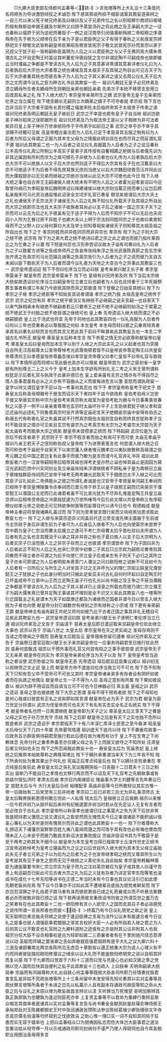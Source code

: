 <!-- { "loadSidebar": true } -->
　　○九卿大臣吏部左侍郎何孟春等＜锍-釒＞言张璁等所上大礼议十三条皆托名将顺务为导谀激怒倾狡之术诚恐  陛下惑其邪说所损不细臣请案其欺妄逐条辨之一自三代以来父死子继兄终弟及曰继曰及父子兄弟传位之名以别昭穆尔商颂曰嗟嗟烈祖有秩斯祜申锡无疆及尔斯所又曰顾予蒸尝汤孙之将此商之及王承嗣大宗之一证也春秋以僖跻于闵为逆祀而著臣子一例之说汉周举引闵僖事断殇顺二帝昭穆之序谓殇帝在先于秩为父顺帝在后于亲为子是以君臣例之父子有得于春秋之义矣唐宣宗禘祭祀文于穆敬文武皆称嗣皇帝臣某昭告穆宣皆宪宗子敬文武皆宪宗孙而宣宗以弟于兄叔父于犹子前一皆称嗣称臣盖明为人后之义以君臣例之与父子无弗同焉大儒朱熹谓古礼之坏自定陶王时盖议其听董宏冷褒段犹之言尔非谓定陶不可嗣成帝也故即接云当时濮庙之争都是不曾读古礼为人后为之子其意甚详熹谓其意甚详者仪礼曰为人后者孰后后大宗也大宗者尊之统也诸侯及其太祖天子及其祖之所自出可见古天子为后于大宗者重其统也而彼去朱子为人后为之子其义甚详之语又去周公仪礼天子后大宗之文而谓今议礼之臣为畔古礼书此其欺妄一也一  祖训凡朝廷无皇子必兄终弟及须立嫡母所生者夫嫡母所生则朝廷亲弟也朝廷亲弟  先弟次子本统不移旁支安用立后改其私亲之礼  陛下入继大统乃  孝宗皇帝亲弟所生之嫡  武宗皇帝无皇子无亲弟而伦序之当立属在  陛下璁言嫡长无嗣则立次嫡弟之嫡子不可夺者就  孝宗视  陛下言也岂非当后于大宗者乎国有长君社稷之福是宋杜太后临终命其子太祖舍子传弟之语  祖训兄终弟及明云朝廷无皇子故前日  武宗之不幸是也若有皇子子自当继  祖训岂欲  圣子神孙蹈宋之误耶据所言  祖训兄终弟及乃为取法帝王是以父子相继为非可法者矣异日皇上圣子神孙万世承统将传子乎传弟乎如前日之事  武宗之幸乎亦不幸乎其谬赐不经概可见矣  高皇帝稽古垂法若为人后礼已定于孝慈录其五服之制有曰为人后者为所后父母谓之正服为其本生父母为之降服此明训具在也而尽背之而反谓礼官不遵  祖训此其欺妄二也一为人后者之说见仪礼丧服篇为人后者为之子之说见春秋公羊高传仪礼周公所制公羊高实子夏弟子其传授有自矍相圃之射摈与后者儒先训为非其近属因有所利而求为之故可摈孔子非摈为人后者也仪礼传为人后者孰后后大宗也大宗不可以绝族人以文子后大宗也然则适子不得后大宗其有支子在也汉戴圣曰大宗不可绝适子不为后者不得先庶耳族无庶则当绝父以后大宗魏田琼晋范汪并同此议而大儒程颐亦曰无兄弟而继祖之宗绝亦当继以此见大宗不可绝也此今日  陛下入继大统之事也自古帝王无嗣诸侯入继大统未有不明为人后之义者霍光迎孝宣诏曰今迎取曾孙病已为孝昭皇帝后魏明帝诏曰择建诸侯以继大宗则当纂正统而奉公议岂后顾私亲哉宋司马光资治通监惟此诏录全文顷岁礼官已奏呈  御览矣彼谓后大宗大夫士之礼也诸侯天子无宗法天子诸侯无为人后之礼殊不知仪礼所载天子及其祖之所自出而大宗之统即宗法也且大夫宗子收族者耳尚必以支子后之诸侯一国之宗天子天下之宗而可以云无为后之礼乎彼盖有见于适子不得为人后而不知宗子不可以无后也夫闾阎小人所为乞餋过房不异姓子也卿大夫以上明于宗法则同姓同宗之子也故曰禽兽知母而不之父野人曰父母何算曰大夫及学士则知尊祖矣诸侯天子则知尊其太祖及祖之所自出也  陛下之于  孝宗同姓而非异姓同宗而非异宗也  孝宗有  陛下为之子则大宗之统不绝  武宗有  陛下为之弟大君之统不绝诗曰君之宗之此之谓也而彼乃指斥乘舆比之为乞餋之子以激  陛下怒是何忍也汉先帝尝诏议故太子谥有司奏曰礼为人后者为之子以致翟方进等之告成帝师丹之告哀帝张纯朱浮之告光武唐陈真莭之告玄宗宋张齐贤之告真宗司马光范镇吕诲等之告英宗皆引为人后者为之子之说而彼乃言自古未闻以臣下敢执天子为人后者而谓今议礼者为天地之大变古今之异事此其欺妄三也一  武宗皇帝遗诏迎  陛下不但曰伦序当立而必曰朕  皇考亲弟兴献王长子者  孝宗皇帝莫亲于  献皇帝而  武宗皇帝莫亲于  陛下也  皇祖有训兄终弟及则  陛下当后太宗继大统矣故遗诏曰伦序当立曰嗣皇帝位立者立后也嗣者为人后也且持重于三年死服祭葬生事者称谓三年矣乃今欲抵其隙而背之耶彼谓  陛下登极之日始变其统以  陛下为  孝宗之子继  孝宗之统臣等不知始变其说者谓谁  孝宗之统乃我  太祖高皇帝之统传于  武宗  武宗之纪岂有异  孝宗之统乎彼当又有继统不必继嗣之说夫言嗣一也自家天下以来气脉相承未有继绝不继嗣者若云只要帝王之统不绝不必继嗣则如汤之于桀夏之统不绝武王于纣殷之统不绝皆谓之继统可也  皇上奉  先帝遗诏入继大统而谓之不必继嗣彼欲  皇上比于汤武也将宜  先帝于何地也此其欺妄四也一仪礼丧服为人后者传曰何以三年也受重者必以尊服服之何如  本生皇考  本生母而轻曰彼之云重焉轻焉者承其名曰重名曰轻而言也而其言又若此其于前曰不眸甚矣此其欺妄五也一本生二字诚古礼书所无  献皇帝  章圣皇太后称本生言  陛下恭爱之情无穷必欲尊称献皇帝曰皇考  章圣皇太后曰皇母而加本生字以别于入继之大宗此实礼之以义起者也其为崇隆自古所无汉高祖尊太公宣帝尊悼考光武尊南顿君皆不曰皇帝哀帝尊定陶王曰共皇安帝尊清何王曰孝德皇恒帝尊蠡吾侯曰孝崇皇灵帝尊父曰孝仁皇皆不曰帝礼官与致政以  陛下孝情所迫而将顺以至此极也其亦可以惬矣  献皇帝尝为  武宗之臣初省一皇字欲有所别尊无二上之义今于  皇考上加本生字欲有所别礼无二考之义宋王曾所谓称权犹足示后者礼官与执政于此甚非德已也  皇上爱亲虽有无穷之情亦有不得自尽之情人臣事君虽有必从之义亦有不容曲从之义而彼每进危言以激  圣怒而谓执政留一皇字以待又谓百皇字不足以当一考事何其忍也  陛下于  孝宗皇帝称皇考于祀文于  慈寿皇太后称圣母增徽号于册宝而诏示天下者四年于兹今欲改称  皇伯考伯母义岂安乎彼又举唐玄宗称中宗为皇伯考宋真宗称太祖室为皇伯考妣为据与今日事果类欤春秋之义臣子一例不以亲亲害尊尊也玄宗时太庙坏孙平子上言臣继君犹子继父孝和宜迁还庙何必违礼下同鲁晋真宗时张齐贤等定庙祀言天子绝期丧宗庙中安得有伯氏之称唐五代有称者礼官之失虽其说不行然真宗既伯太祖则宜自称而终其世犹称孝子当时不能自安之情亦可见矣且玄宗有睿宗为之考真宗有太宗为之考睿宗太宗尝为天子矣太庙有考而能承大宗之统矣  献皇帝未尝缵承正统而  陛下特起嗣  武宗位是为  武宗后不假言者弟于  武宗则子于  孝宗不假言者而伯之称焉可乎而可使  太庙无孝庙乎  祖训凡亲王若天子之侄则称伯叔父皇帝陛下为进贺表笺言也  何尝谓入继大统之召而可称伯考于庙祀乎自家天下以来宗藩入继者惟元魏孝庄以夷狄故敢称高祖谓之伯考元魏之后中国之君岂复有此事乎而彼乃敢为是言而谓今礼官弃礼书背  祖训此其欺妄者六也一汉宣帝嗣昭帝后昭帝其祖也得考史皇孙然止谥也悼其庙止是因园为寝汉光武起匹庶中兴实同创业及立亲庙张纯朱浮谓继统者不顾私亲于是为南顿召立庙于章陵独群臣侍祠而已宣帝于悼考无两考嫌光武取天下于既绝岂太平入继之可比而其臣子议礼如此二帝俱能从之彼之所谓礼者诚是也汉安帝于孝德皇亲河嗣王奉祠而已桓帝于孝崇皇博陵置令丞奉祠而已晋元帝于恭王以皇子琅邪王嗣而已宋英宗于濮安懿王以濮国公主祀而已此诸君者虽不可比宣光犹为不尽弃礼惟是定陶王共皇立庙京师以后桓帝灵帝因之冷褒段犹遂为万世所唾骂今后引此文增以共皇帝称又有序昭穆仪如孝元帝之说绝无可见特欲争附褒等而妄尊往代以诱今日也今  观德殿成  献皇帝神主奉迎将至揆诸典礼虽过而  陛下则为至孝彼言既行矣而又哓哓焉怗恩求胜此欺妄七也一  陛下之入继与宋英宗迹异义同盖前代还立旁支或先俾主震器于生前或令主宗祧于身后非谓生前为子者可为人后身后入继者不为人后也向使英宗未尝育于宫中爵为皇子仁宗没而曹太后援立之遂可不考仁宗母曹太后乎晋杜琼曰夫所谓为人后者有先之名也言其既没于以承之耳非并存之称也子夏曰族人以支子后大宗明为人后者实宗子已没而族人立之非宗子存而立之也彼谓  孝宗谓尝命  陛下为子固曰非为人后者此正不知为人后之礼也宋仁宗宫中初餋二子其后只立宗宾为嗣若论餋育则其同餋而不得立者亦可谓之为后乎向使仁宗立皇子后或亲生有子则天下必归之其所立皇子亦未可即谓之为人后者明矣朱熹答门人濮议之问曰欧阳修之说断不可且如今为人后者有一日所后父与所生之人对坐其子过之无并呼为父的理仁宗昭云朕皇兄濮安懿王之子犹朕之子也此甚分明当时只据此足矣亚夫问古礼自何时环起曰自定陶王时已坏盖成帝不立弟中山王而立定陶王盖子行也孔光以尚书殷之及王争之不获当濮殿之争都是不曾读古礼为人后为之子其义甚详已止语录之所载也而彼乃谓仁宗立濮王子为嗣大儒朱熹已曾并定陶王事谕其坏理则是全不识文义矣此其欺妄八也一璁等所引迁国载主之礼是谓木为天子如盘庚迁都及为诸侯而迁国者非谓今日以旁支入继大统为子者也向使  献皇帝分封已越数世有继别之宗有继称之小宗或  陛下更有亲弟嗣王爵  献皇帝神主有庙有嗣王共祀又将何如彼乃比于古者迁国之事其非礼无稽自可见矣此其欺妄九也一  武宗皇帝遗诏曰朕  皇考亲弟兴献王长子贤明仁孝伦序当立已遵  祖训兄终弟及之文告于  宗庙请于  慈寿太皇后即日遣迎取来京嗣皇帝位钦此继立大事也  武宗以告于  宗庙八世之  太皇太后  孝宗皇帝在天之灵实闻之  圣母存焉则不当请之而使闻之乎既而  慈寿皇太后懿旨云  皇帝寝疾弥留已遵奉  祖训兄终弟及之文告于  宗庙祭日遣官迎取兴献王长子来京嗣皇帝位一应事务待嗣君至日施行钦此然则  慈寿何尝敢违  祖宗以干预外事而礼官又何尝有陷之之事乎彼尝谓  武宗皇帝无子又无亲弟  献皇帝在则实为  孝宗皇帝亲弟伦序当为天子以及  陛下  皇帝皇考皆当追称之者设使  武宗弥留之际  献皇帝无恙  先帝遗诏  母后懿旨廷臣集议咸以  祖训初无以叔继侄之文止迎  皇上而  献皇帝方命不遣是曰伦序当我立可不可也  陛下吾不知有天下只知有吾父卒不受命可不可也又其时  孝宗皇帝诸亲弟多有存者设有阴奸如彼者而在执政之地偶议  献皇帝止生一子不得为人后  圣母之意别有所属  陛下果如彼说直以  祖训为辞不用诏旨而自请当立可不可也今日神器必归  真主虽  皇祖之训  武宗之遗诏  圣母之意也彼欲绝  陛下大宗之恩谓  圣母不得干预焉者欲  陛下之不母知也是何心哉或曰彼尝有正名之说矣即如其言谓  献皇帝在必为天子  武宗为君  献皇为臣万世定分将谓以  武宗为侄皇帝而可也夫天下有名有实去实全名正名统实  陛下不得考  献皇帝者名也然一日离潜继统  献皇帝即为天子之父  章圣皇太后又享天下之餋是父母之实也子孙万世克守  宗祧  陛下之后即  献皇帝之后是有天下之实也独不念所以致是者非  武宗之遗诏乎  孝宗君临天下十有八年深仁厚泽士民思之至今垂涕  昭圣皇太后母仪天下几四十年属  先帝晏驾恪遵  祖训虚天下逾月以待  陛下不袭垂帘故事一应政务旨示群臣俱待嗣君至施行若此后德在故为难而有功于  皇上不在生育之下尚赖体念  先帝付托之重孝养备至亦仅建父母之名于上而彼又欲夺之不知所处  庄肃皇后者又何如也夫岂  陛下之所忍闻哉此欺妄十也一  寿安皇太后为  宪庙贵妃  皇上继统之后推原本始故尊称之典隆耳璁比  陛下于嫡孙承重谓当率天下为三年丧不知  陛下所承何处为重其果出于何礼也  宪庙正后孝贞纯皇后也  陛下以嫡孙言则承重在  孝贞纯皇后矣前此  寿安皇太后之丧礼官议服期哭临一日丧服十二日君夫十三日之制实出  宸断乃不能自已之孝情也文移行两京而不以诏及天下礼官考之先朝故事或有损益尔按弘洪时  孝肃太后崩  孝宗召内阁诸臣议  陵庙事大学士刘健等言先年奏议已定  慈懿太后与今  大行太皇后合祔  裕陵配享  英庙非臣等今日所敢轻议其实古惟一帝一后唐始有二后宋至有三后并祔者  孝宗曰二后已非若三后尤为非礼事须师古  太皇太后鞠育朕躬恩德何敢忘但此一人私情  钱太后乃  皇祖册立正后我朝  祖宗以来惟一后今若并祔乃从朕坏起后来何有纪极遂罢并祔当时若从在先定议人无复有言者而犹必改合于古礼此  孝宗皇帝所以称圣孝也彼谓已往之事莫大之失为天下后世非笑皆是把持君父激怒之说又谓议礼之臣安然而无愧悟夫今日之事谓诸臣不能积诚以恪  圣心秉礼以为天听是则有愧焉尔而非此之谓也此其欺妄十一也一  陛下尔者尊称大礼颁诏天下诸藩宗室群黎百姓九夷八蛮闻而遵之而可改乎其有改也必有悔也使改而理未正人心未安乎而彼乃敢昌言新诏决宜重改擅议  宗庙非毁诏书其为不敬莫于是至于两考之称其失不细今以  献皇帝为本生皇考岂得已哉故学士丘浚作世史正纲书汉宣帝追称悼考为皇考立寝庙而为之议之曰后世自外入继大统为其本生父母立庙始此失无子者立兄弟之子以为后为之后者为之子也宣帝继孝昭之统而又尊其所生以为皇考是其有见于身生之恩而无见于继统之义紊伦失礼自此始矣  孝宗皇帝敕翰林儒臣为通鉴纂要书宋仁宗立宗实为皇子而为之注曰英宗被召为皇子戒其舍人曰谨守吾舍上有适嗣吾归矣此可见古者大宗之礼为后之义犹有存者乃详定官李东阳等笔也浚成书在成化十七年东阳等进书在正德二年当时未有今日事也其议论注引已如此使  先朝老臣尚存焉  陛下议今日事亦不过如此其不遭璁辈丑底指为朋党者鲜矣而  陛下亦岂忍深罪之乎礼齿君子路马者有诛而彼欲更易已成之礼奇襄或众而不听悬法象魏者必杀而彼敢非毁已颁之诏  陛下若再误用彼言重改诏书则彼之所谓百世之羞万古之笑者有在也此其欺妄十二也一欧阳修有言小人欲空人之国而去其召子者必进朋党之说传所谓一言丧邦者也而彼＜锍-釒＞终篇乃有今日议礼朋党之故之说  皇上宪天聪明岂弗览哉夫将顺之说使于逢迎臣拂之言易为沮忤公议未有能遽合者今日议礼之是事也彼人谓强臣乘君闇弱之渐其言权奸大臣一人必有所指若入继之君之为人后则其公议不敢变也礼官附之九卿科道附之迹或有之亦是附其公议非附其人也我  祖宗分任大臣不设丞相事权是古为轻即如彼二三奇襄者者有在千里附驰尺牍恣意谗说以动  圣聪而师辅之罢省卿之去如弃敝屣臣强君弱顾有是乎大礼之议九卿六科十三道及诸部署南北两京各陈所见无虑百十章劄皆以遵正统重大宗为说人心理义有不约而同者彼徒掇拾欧阳修濮议之绪余以议大礼而不能鉴欧阳修朋党之说以自昭其奸而复以感  陛下于九卿而曰党首于六科十三道而曰党与充是心也必如汉唐之季之党祸以空人国而后快其自便利之私乎此其欺妄十三也疏入  上曰朕奉  天明命嗣承大统祗奉  宗庙罔有间越尊称大礼出自朕心何孟春等既居大臣各司所职乃任情奏扰毁君害变乱是非姑不究政张璁等所上十三条尚留中未发安得先知论奏其以实对孟春等具疏伏罪言璁等所条者于未进之日先以私藁示人且有副本存通政司故臣等知之忝从大臣之后与议礼之末窃以璁为欺妄故昌言辨论以渎  天听罪当万死惟望  圣明加察辨其孰正孰邪孰为忠鲠孰为逢迎则臣死亦幸  上复责孟春等不以君命为重肆行奏辨且聚众唱言其倡率者是诸具以实对孟春等复言臣与尚书秦金金献民赵鉴赵璜俞琳侍郎王承裕郑岳刘玉陈雍都御史王时中张润通政张瓒陈沾参议陈经葛禬少卿张缙徐文华寺丞袁宗儒毛伯温等均怀窥豹之忱欲效涓  之助心惟一理口实一词不自知其同陷于狂愚而实无容于倡率也  上怒曰孟春结众口为朋俦因私忿而伤大体岂大臣事君之道法宜重治姑从轻夺俸一月以示戒通政司职司封纳何不谨严乃使人得窥伺也自今其各勉职业用图治圣毋得多言
